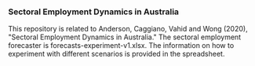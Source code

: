 ### Sectoral Employment Dynamics in Australia
This repository is related to Anderson, Caggiano, Vahid and Wong (2020), "Sectoral Employment Dynamics in Australia." The sectoral employment forecaster is forecasts-experiment-v1.xlsx. The information on how to experiment with different scenarios is provided in the spreadsheet.
